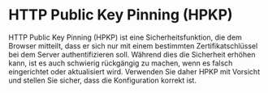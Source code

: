 # HTTP Public Key Pinning (HPKP)

HTTP Public Key Pinning (HPKP) ist eine Sicherheitsfunktion, die dem Browser mitteilt, dass er sich nur mit einem bestimmten Zertifikatschlüssel bei dem Server authentifizieren soll. Während dies die Sicherheit erhöhen kann, ist es auch schwierig rückgängig zu machen, wenn es falsch eingerichtet oder aktualisiert wird. Verwenden Sie daher HPKP mit Vorsicht und stellen Sie sicher, dass die Konfiguration korrekt ist.
